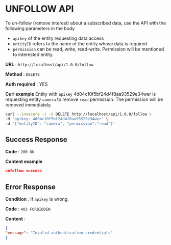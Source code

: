 # UNFOLLOW API

To un-follow (remove interest) about a subscribed data, use the API with the following parameters in the body

* `apikey` of the entity requesting data access
* `entityID` refers to the name of the entity whose data is required
* `permission` can be read, write, read-write. Permission will be mentioned to interested entity.

**URL** : `http://localhost/api/1.0.0/follow`

**Method** : `DELETE`

**Auth required** : YES

**Curl example**
Entity with `apikey` 4d04c10f5bf24d4f8aa93529e34wer is requesting entity `camera` to remove `read` permission. The permission will be removed immediately.

```bash
curl --insecure -i -X DELETE http://localhost/api/1.0.0/follow \
-H 'apikey: 4d04c10f5bf24d4f8aa93529e34wer' \
-d '{"entityID": "camera", "permission":"read"}'
```
## Success Response

**Code** : `200 OK`

**Content example**

```json
unfollow success
```
## Error Response

**Condition** : If `apikey` is wrong.

**Code** : `403 FORBIDDEN`

**Content** :

```json
{
"message": "Invalid authentication credentials"
}
```
